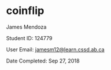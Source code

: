 # coinflip

James Mendoza

Student ID: 124779

User Email: jamesm12@learn.cssd.ab.ca

Date Completed: Sep 27, 2018
